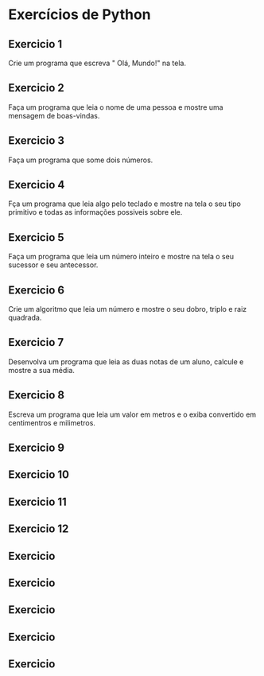 # Exercícios de Python


## Exercicio 1
Crie um programa que escreva " Olá, Mundo!" na tela.

## Exercicio 2
Faça um programa que leia o nome de uma pessoa e mostre uma mensagem de boas-vindas.

## Exercicio 3
Faça um programa que some dois números.

## Exercicio 4
Fça um programa que leia algo pelo teclado e mostre na tela o seu tipo primitivo e todas as informações possiveis sobre ele.

## Exercicio 5
Faça um programa que leia um número inteiro e mostre na tela o seu sucessor e seu antecessor.

## Exercicio 6
Crie um algoritmo que leia um número e mostre o seu dobro, triplo e raiz quadrada.

## Exercicio 7
Desenvolva um programa que leia as duas notas de um aluno, calcule e mostre a sua média.

## Exercicio 8
Escreva um programa que leia um valor em metros e o exiba convertido em centimentros e milimetros.

## Exercicio 9

## Exercicio 10

## Exercicio 11

## Exercicio 12

## Exercicio

## Exercicio

## Exercicio

## Exercicio

## Exercicio
